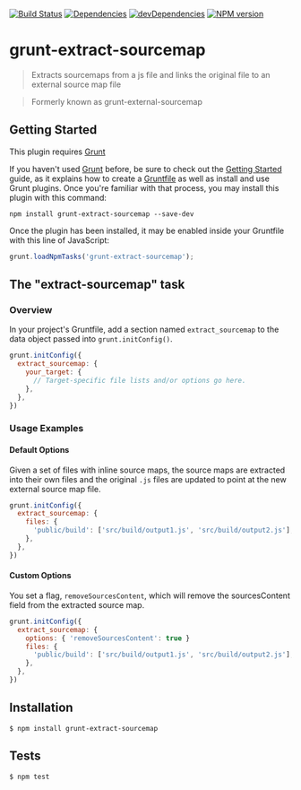 [![Build Status](https://travis-ci.org/duereg/grunt-extract-sourcemap.svg)](https://travis-ci.org/duereg/grunt-extract-sourcemap)
[![Dependencies](https://david-dm.org/duereg/grunt-extract-sourcemap.svg)](https://david-dm.org/duereg/grunt-extract-sourcemap)
[![devDependencies](https://david-dm.org/duereg/grunt-extract-sourcemap/dev-status.svg)](https://david-dm.org/duereg/grunt-extract-sourcemap#info=devDependencies&view=table)
[![NPM version](https://badge.fury.io/js/grunt-extract-sourcemap.svg)](http://badge.fury.io/js/grunt-extract-sourcemap)

# grunt-extract-sourcemap

> Extracts sourcemaps from a js file and links the original file to an external source map file

> Formerly known as grunt-external-sourcemap

## Getting Started
This plugin requires [Grunt](http://gruntjs.com/)

If you haven't used [Grunt](http://gruntjs.com/) before, be sure to check out the [Getting Started](http://gruntjs.com/getting-started) guide, as it explains how to create a [Gruntfile](http://gruntjs.com/sample-gruntfile) as well as install and use Grunt plugins. Once you're familiar with that process, you may install this plugin with this command:

```shell
npm install grunt-extract-sourcemap --save-dev
```

Once the plugin has been installed, it may be enabled inside your Gruntfile with this line of JavaScript:

```js
grunt.loadNpmTasks('grunt-extract-sourcemap');
```

## The "extract-sourcemap" task

### Overview
In your project's Gruntfile, add a section named `extract_sourcemap` to the data object passed into `grunt.initConfig()`.

```js
grunt.initConfig({
  extract_sourcemap: {
    your_target: {
      // Target-specific file lists and/or options go here.
    },
  },
})
```

### Usage Examples

#### Default Options
Given a set of files with inline source maps, the source maps are extracted into their own files and the original `.js` files are updated to point at the new external source map file.

```js
grunt.initConfig({
  extract_sourcemap: {
    files: {
      'public/build': ['src/build/output1.js', 'src/build/output2.js'],
    },
  },
})
```

#### Custom Options
You set a flag, `removeSourcesContent`, which will remove the sourcesContent field from the extracted source map.

```js
grunt.initConfig({
  extract_sourcemap: {
    options: { 'removeSourcesContent': true }
    files: {
      'public/build': ['src/build/output1.js', 'src/build/output2.js'],
    },
  },
})
```

## Installation

    $ npm install grunt-extract-sourcemap

## Tests

    $ npm test
